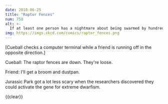 ```yaml
---
date: 2010-06-25
title: "Raptor Fences"
num: 758
alt: >-
  If at least one person has a nightmare about being swarmed by hundreds of mouse-sized dromaeosaurids, my work will have been done.
img: https://imgs.xkcd.com/comics/raptor_fences.png
---
```

[Cueball checks a computer terminal while a friend is running off in the opposite direction.]

Cueball: The raptor fences are down. They're loose.

Friend: I'll get a broom and dustpan.

Jurassic Park got a lot less scary when the researchers discovered they could activate the gene for extreme dwarfism.

{{clear}}